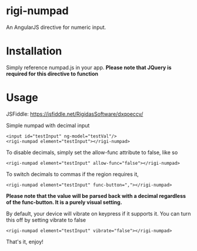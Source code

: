 # rigi-numpad
An AngularJS directive for numeric input.

# Installation
Simply reference numpad.js in your app. **Please note that JQuery is required for this directive to function**

# Usage

JSFiddle: https://jsfiddle.net/RigidasSoftware/dxqoeccv/

Simple numpad with decimal input
```
<input id="testInput" ng-model="testVal"/>
<rigi-numpad element="testInput"></rigi-numpad>
```

To disable decimals, simply set the allow-func attribute to false, like  so

```
<rigi-numpad element="testInput" allow-func="false"></rigi-numpad>
```

To switch decimals to commas if the region requires it, 

```
<rigi-numpad element="testInput" func-button=","></rigi-numpad>
```

**Please note that the value will be parsed back with a decimal regardless of the func-button. It is a purely visual setting.**

By default, your device will vibrate on keypress if it supports it. You can turn this off by setting vibrate to false

```
<rigi-numpad element="testInput" vibrate="false"></rigi-numpad>
```

That's it, enjoy!

